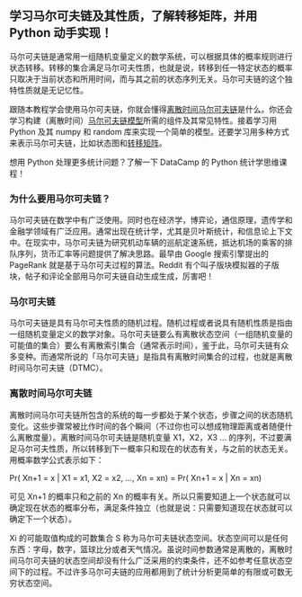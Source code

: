 ## 学习马尔可夫链及其性质，了解转移矩阵，并用 Python 动手实现！

马尔可夫链是通常用一组随机变量定义的数学系统，可以根据具体的概率规则进行状态转移。转移的集合满足马尔可夫性质，也就是说，转移到任一特定状态的概率只取决于当前状态和所用时间，而与其之前的状态序列无关。马尔可夫链的这个独特性质就是无记忆性。

跟随本教程学会使用马尔可夫链，你就会懂得[离散时间马尔可夫链](https://link.juejin.im/?target=https%3A%2F%2Fwww.datacamp.com%2Fcommunity%2Ftutorials%2Fmarkov-chains-python-tutorial%23dtmc)是什么。你还会学习构建（离散时间）[马尔可夫链模型](https://link.juejin.im/?target=https%3A%2F%2Fwww.datacamp.com%2Fcommunity%2Ftutorials%2Fmarkov-chains-python-tutorial%23model)所需的组件及其常见特性。接着学习用 Python 及其 numpy 和 random 库来实现一个简单的模型。还要学习用多种方式来表示马尔可夫链，比如状态图和[转移矩阵](https://link.juejin.im/?target=https%3A%2F%2Fwww.datacamp.com%2Fcommunity%2Ftutorials%2Fmarkov-chains-python-tutorial%23transitionmatrix)。

想用 Python 处理更多统计问题？了解一下 DataCamp 的 Python 统计学思维课程！


### 为什么要用马尔可夫链？

马尔可夫链在数学中有广泛使用。同时也在经济学，博弈论，通信原理，遗传学和金融学领域有广泛应用。通常出现在统计学，尤其是贝叶斯统计，和信息论上下文中。在现实中，马尔可夫链为研究机动车辆的巡航定速系统，抵达机场的乘客的排队序列，货币汇率等问题提供了解决思路。最早由 Google 搜索引擎提出的 PageRank 就是基于马尔可夫过程的算法。Reddit 有个叫子版块模拟器的子版块，帖子和评论全部用马尔可夫链自动生成生成，厉害吧！

### 马尔可夫链
马尔可夫链是具有马尔可夫性质的随机过程。随机过程或者说具有随机性质是指由一组随机变量定义的数学对象。马尔可夫链要么有离散状态空间（一组随机变量的可能值的集合）要么有离散索引集合（通常表示时间），鉴于此，马尔可夫链有众多变种。而通常所说的「马尔可夫链」是指具有离散时间集合的过程，也就是离散时间马尔可夫链（DTMC）。

### 离散时间马尔可夫链
离散时间马尔可夫链所包含的系统的每一步都处于某个状态，步骤之间的状态随机变化。这些步骤常被比作时间的各个瞬间（不过你也可以想成物理距离或者随便什么离散度量）。离散时间马尔可夫链是随机变量 X1，X2，X3 … 的序列，不过要满足马尔可夫性质，所以转移到下一概率只和现在的状态有关，与之前的状态无关。用概率数学公式表示如下：

Pr( Xn+1 = x | X1 = x1, X2 = x2, …, Xn = xn) = Pr( Xn+1 = x | Xn = xn)

可见 Xn+1 的概率只和之前的 Xn 的概率有关。所以只需要知道上一个状态就可以确定现在状态的概率分布，满足条件独立（也就是说：只需要知道现在状态就可以确定下一个状态）。

Xi 的可能取值构成的可数集合 S 称为马尔可夫链状态空间。状态空间可以是任何东西：字母，数字，篮球比分或者天气情况。虽说时间参数通常是离散的，离散时间马尔可夫链的状态空间却没有什么广泛采用的约束条件，还不如参考任意状态空间下的过程。不过许多马尔可夫链的应用都用到了统计分析更简单的有限或可数无穷状态空间。
